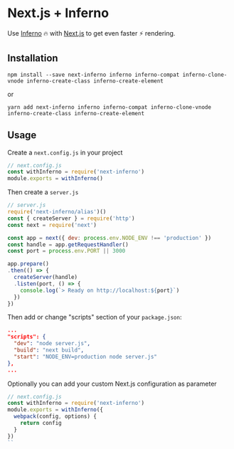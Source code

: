 # Next.js + Inferno

Use [Inferno](https://infernojs.org) :fire: with [Next.js](https://github.com/zeit/next.js) to get even faster :zap: rendering.

## Installation

```
npm install --save next-inferno inferno inferno-compat inferno-clone-vnode inferno-create-class inferno-create-element
```

or

```
yarn add next-inferno inferno inferno-compat inferno-clone-vnode inferno-create-class inferno-create-element
```

## Usage

Create a `next.config.js` in your project

```js
// next.config.js
const withInferno = require('next-inferno')
module.exports = withInferno()
```

Then create a `server.js`

```js
// server.js
require('next-inferno/alias')()
const { createServer } = require('http')
const next = require('next')

const app = next({ dev: process.env.NODE_ENV !== 'production' })
const handle = app.getRequestHandler()
const port = process.env.PORT || 3000

app.prepare()
.then(() => {
  createServer(handle)
  .listen(port, () => {
    console.log(`> Ready on http://localhost:${port}`)
  })
})
```

Then add or change "scripts" section of your `package.json`:
```json
...
"scripts": {
  "dev": "node server.js",
  "build": "next build",
  "start": "NODE_ENV=production node server.js"
},
...
```

Optionally you can add your custom Next.js configuration as parameter

```js
// next.config.js
const withInferno = require('next-inferno')
module.exports = withInferno({
  webpack(config, options) {
    return config
  }
})
``